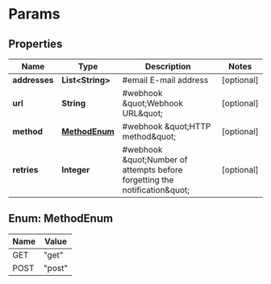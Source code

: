 
# Params

## Properties
Name | Type | Description | Notes
------------ | ------------- | ------------- | -------------
**addresses** | **List&lt;String&gt;** | #email  E-mail address  |  [optional]
**url** | **String** | #webhook  \&quot;Webhook URL\&quot;  |  [optional]
**method** | [**MethodEnum**](#MethodEnum) | #webhook  \&quot;HTTP method\&quot;  |  [optional]
**retries** | **Integer** | #webhook  \&quot;Number of attempts before forgetting the notification\&quot;  |  [optional]


<a name="MethodEnum"></a>
## Enum: MethodEnum
Name | Value
---- | -----
GET | &quot;get&quot;
POST | &quot;post&quot;



